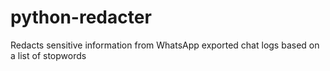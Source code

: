 # python-redacter

Redacts sensitive information from WhatsApp exported chat logs based on a list of stopwords

